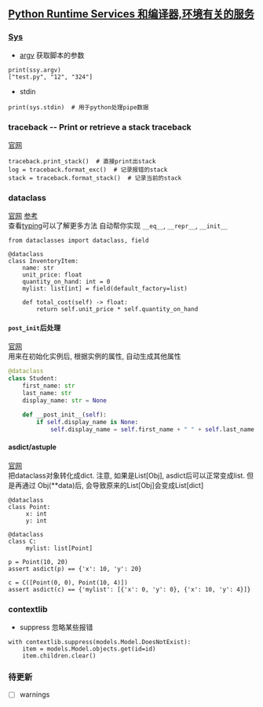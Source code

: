 ## [Python Runtime Services 和编译器,环境有关的服务](https://docs.python.org/3/library/python.html)

### [Sys](https://docs.python.org/3/library/sys.html)

* [argv](https://docs.python.org/3/library/sys.html#sys.argv)
获取脚本的参数
```
print(ssy.argv)
["test.py", "12", "324"]
```


* stdin
```
print(sys.stdin)  # 用于python处理pipe数据
```

### traceback -- Print or retrieve a stack traceback
[官网](https://docs.python.org/3/library/traceback.html)
```
traceback.print_stack()  # 直接print出stack
log = traceback.format_exc()  # 记录报错的stack
stack = traceback.format_stack()  # 记录当前的stack
```

### dataclass
[官网](https://docs.python.org/3/library/dataclasses.html)
[参考](https://zhuanlan.zhihu.com/p/59657729)  
查看[typing](./library_reference/typing.md)可以了解更多方法
自动帮你实现 `__eq__`, `__repr__`, `__init__`

```
from dataclasses import dataclass, field

@dataclass
class InventoryItem:
    name: str
    unit_price: float
    quantity_on_hand: int = 0
    mylist: list[int] = field(default_factory=list)

    def total_cost(self) -> float:
        return self.unit_price * self.quantity_on_hand
```

#### `post_init`后处理
[官网](https://docs.python.org/3/library/dataclasses.html#post-init-processing)  
用来在初始化实例后, 根据实例的属性, 自动生成其他属性  
```python
@dataclass
class Student:
    first_name: str
    last_name: str
    display_name: str = None

    def __post_init__(self):
        if self.display_name is None:
            self.display_name = self.first_name + " " + self.last_name
```

#### asdict/astuple
[官网](https://docs.python.org/3/library/dataclasses.html#dataclasses.asdict)  
把dataclass对象转化成dict. 注意, 如果是List[Obj], asdict后可以正常变成list. 但是再通过
Obj(**data)后, 会导致原来的List[Obj]会变成List[dict]
```
@dataclass
class Point:
     x: int
     y: int

@dataclass
class C:
     mylist: list[Point]

p = Point(10, 20)
assert asdict(p) == {'x': 10, 'y': 20}

c = C([Point(0, 0), Point(10, 4)])
assert asdict(c) == {'mylist': [{'x': 0, 'y': 0}, {'x': 10, 'y': 4}]}
```

###  contextlib
* suppress
忽略某些报错
```
with contextlib.suppress(models.Model.DoesNotExist):
    item = models.Model.objects.get(id=id)
    item.children.clear()
```

### 待更新
* [ ] warnings
